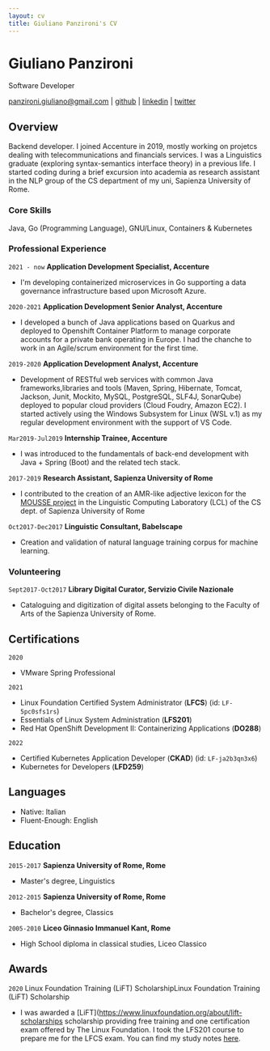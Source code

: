 ```yaml
---
layout: cv
title: Giuliano Panzironi's CV
---
```

# Giuliano Panzironi
Software Developer

<div id="webaddress">
<a href="panzironi.giuliano@gmail.com">panzironi.giuliano@gmail.com</a>
| <a href="https://github.com/giulianopz">github</a>
| <a href="https://www.linkedin.com/in/giuliano-panzironi/">linkedin</a>
| <a href="https://twitter.com/giulianopz">twitter</a>
</div>

## Overview

Backend developer. I joined Accenture in 2019, mostly working on projetcs dealing with telecommunications and financials services. I was a Linguistics graduate (exploring syntax-semantics interface theory) in a previous life. I started coding during a brief excursion into academia as research assistant in the NLP group of the CS department of my uni, Sapienza University of Rome.

### Core Skills

Java, Go (Programming Language), GNU/Linux, Containers & Kubernetes

### Professional Experience

`2021 - now`
__Application Development Specialist, Accenture__

- I'm developing containerized microservices in Go supporting a
data governance infrastructure based upon Microsoft Azure.

`2020-2021`
__Application Development Senior Analyst, Accenture__

- I developed a bunch of Java applications based on Quarkus and deployed to Openshift Container Platform to manage corporate accounts for a private bank operating in Europe. I had the chanche to work in an Agile/scrum environment for the first time.

`2019-2020`
__Application Development Analyst, Accenture__

- Development of RESTful web services with common Java frameworks,libraries and tools (Maven, Spring, Hibernate, Tomcat, Jackson, Junit, Mockito, MySQL, PostgreSQL, SLF4J, SonarQube) deployed to popular cloud providers (Cloud Foudry, Amazon EC2). I started actively using the Windows Subsystem for Linux (WSL v.1) as my regular development environment with the support of VS Code.

`Mar2019-Jul2019`
__Internship Trainee, Accenture__

- I was introduced to the fundamentals of back-end development with Java +
Spring (Boot) and the related tech stack.

`2017-2019`
__Research Assistant, Sapienza University of Rome__

- I contributed to the creation of an AMR-like adjective lexicon for the [MOUSSE
project](http://mousse-project.org/) in the Linguistic Computing Laboratory
(LCL) of the CS dept. of Sapienza University of Rome

`Oct2017-Dec2017`
__Linguistic Consultant, Babelscape__

- Creation and validation of natural language training corpus for machine
learning.

### Volunteering

`Sept2017-Oct2017`
__Library Digital Curator, Servizio Civile Nazionale__

- Cataloguing and digitization of digital assets belonging to the Faculty of Arts of the Sapienza University of Rome.

## Certifications

`2020`

- VMware Spring Professional

`2021`

- Linux Foundation Certified System Administrator (**LFCS**) (id: `LF-5pc0sfs1rs`)
- Essentials of Linux System Administration (**LFS201**)
- Red Hat OpenShift Development II: Containerizing Applications (**DO288**)

`2022`

- Certified Kubernetes Application Developer (**CKAD**) (id: `LF-ja2b3qn3x6`)
- Kubernetes for Developers (**LFD259**)

## Languages

- Native: Italian
- Fluent-Enough: English

## Education

`2015-2017`
__Sapienza University of Rome, Rome__

- Master's degree, Linguistics

`2012-2015`
__Sapienza University of Rome, Rome__

- Bachelor's degree, Classics

`2005-2010`
__Liceo Ginnasio Immanuel Kant, Rome__

- High School diploma in classical studies, Liceo Classico

## Awards

`2020` 
Linux Foundation Training (LiFT) ScholarshipLinux Foundation Training (LiFT) Scholarship 

- I was awarded a [LiFT](https://www.linuxfoundation.org/about/lift-scholarships scholarship providing free training and one certification exam offered by The Linux Foundation. I took the LFS201 course to prepare me for the LFCS exam. You can find my study notes [here](https://github.com/giulianopz/lfcs).




<!-- ### Footer

Last updated: 19 November 2022 -->
